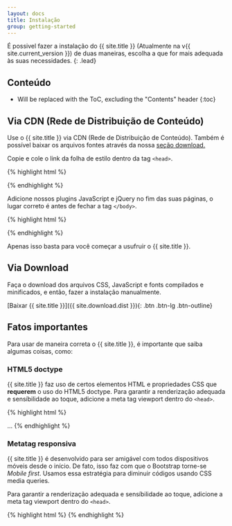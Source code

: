 ```yaml
---
layout: docs
title: Instalação
group: getting-started
---
```


É possivel fazer a instalação do {{ site.title }} (Atualmente na v{{ site.current_version }}) de duas maneiras, escolha a que for mais adequada às suas necessidades.
{: .lead}

## Conteúdo

* Will be replaced with the ToC, excluding the "Contents" header
{:toc}

## Via CDN (Rede de Distribuição de Conteúdo)

Use o {{ site.title }} via CDN (Rede de Distribuição de Conteúdo). Também é possível baixar os arquivos fontes através da nossa [seção download.](#via-download)

Copie e cole o link da folha de estilo dentro da tag `<head>`.

{% highlight html %}
<link rel="stylesheet" href="{{ site.cdn.css }}">
{% endhighlight %}

Adicione nossos plugins JavaScript e jQuery no fim das suas páginas, o lugar correto é antes de fechar a tag `</body>`.

{% highlight html %}
<script src="{{ site.cdn.jquery }}"></script>
<script src="{{ site.cdn.js }}"></script>
{% endhighlight %}

Apenas isso basta para você começar a usufruir o {{ site.title }}.

## Via Download

Faça o download dos arquivos CSS, JavaScript e fonts compilados e minificados, e então, fazer a instalação manualmente.

[Baixar {{ site.title }}]({{ site.download.dist }}){: .btn .btn-lg .btn-outline}

## Fatos importantes

Para usar de maneira correta o {{ site.title }}, é importante que saiba algumas coisas, como:

### HTML5 doctype

{{ site.title }} faz uso de certos elementos HTML e propriedades CSS que <b>requerem</b> o uso do HTML5 doctype. Para garantir a renderização adequada e sensíbilidade ao toque, adicione a meta tag viewport dentro do `<head>`.

{% highlight html %}
<!DOCTYPE html>
<html lang="pt-br">
...
</html>
{% endhighlight %}

### Metatag responsiva

{{ site.title }} é desenvolvido para ser amigável com todos dispositivos móveis desde o início. De fato, isso faz com que o Bootstrap torne-se *Mobile first*. Usamos essa estratégia para diminuir códigos usando CSS media queries.

Para garantir a renderização adequada e sensíbilidade ao toque, adicione a meta tag viewport dentro do `<head>`.

{% highlight html %}
<meta name="viewport" content="width=device-width, initial-scale=1">
{% endhighlight %}
